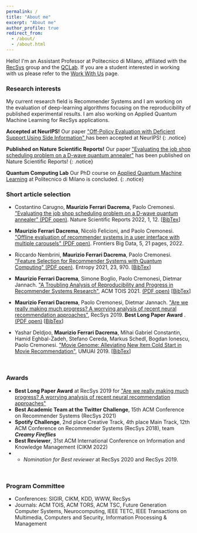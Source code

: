 ```yaml
---
permalink: /
title: "About me"
excerpt: "About me"
author_profile: true
redirect_from: 
  - /about/
  - /about.html
---
```


Hello! I'm an Assistant Professor at Politecnico di Milano, affiliated with the <a href="http://recsys.deib.polimi.it" target="_blank">RecSys</a> group and the <a href="https://www.quantum.polimi.it/" target="_blank">QCLab</a>. If you are a student interested in working with us please refer to the <a href="http://recsys.deib.polimi.it/student-faq-work-with-us/" target="_blank">Work With Us</a> page.


### Research interests

My current research field is Recommender Systems and I am working on the evaluation of deep-learning algorithms focusing on the reproducibility of published experimental results. I am also working on Applied Quantum Machine Learning for RecSys applications.

**Accepted at NeurIPS!** Our paper <a href="https://openreview.net/forum?id=uFSrUpapQ5K" target="_blank"> "Off-Policy Evaluation with Deficient Support Using Side Information" </a> has been accepted at NeurIPS! 
{: .notice}

**Published on Nature Scientific Reports!** Our paper <a href="https://www.nature.com/articles/s41598-022-10169-0" target="_blank">"Evaluating the job shop scheduling problem on a D-wave quantum annealer"</a> has been published on Nature Scientific Reports! 
{: .notice}

**Quantum Computing Lab** Our PhD course on <a href="http://recsys.deib.polimi.it/2020-21-applied-quantum-machine-learning-polimi/" target="_blank">Applied Quantum Machine Learning</a> at Politecnico di Milano is concluded. 
{: .notice}



### Short article selection
* Costantino Carugno, **Maurizio Ferrari Dacrema**, Paolo Cremonesi. <a href="https://www.nature.com/articles/s41598-022-10169-0" target="_blank">"Evaluating the job shop scheduling problem on a D-wave quantum annealer" (PDF open)</a>. Nature Scientific Reports 2022, 1, 12. [<a href="https://raw.githubusercontent.com/MaurizioFD/MaurizioFD.github.io/master/bibtex/scrirep22_carugno.txt" target="_blank">BibTex</a>]

* **Maurizio Ferrari Dacrema**, Nicolò Felicioni, and Paolo Cremonesi. <a href="https://doi.org/10.3389/fdata.2022.910030" target="_blank">"Offline evaluation of recommender systems in a user interface with multiple carousels" (PDF open)</a>. Frontiers Big Data, 5, 21 pages, 2022.

* Riccardo Nembrini, **Maurizio Ferrari Dacrema**, Paolo Cremonesi. <a href="https://doi.org/10.3390/e23080970" target="_blank">"Feature Selection for Recommender Systems with Quantum Computing" (PDF open)</a>. Entropy 2021, 23, 970. [<a href="https://dblp.org/rec/journals/entropy/NembriniDC21.html?view=bibtex" target="_blank">BibTex</a>]

* **Maurizio Ferrari Dacrema**, Simone Boglio, Paolo Cremonesi, Dietmar Jannach. <a href="https://dl.acm.org/doi/10.1145/3434185" target="_blank">"A Troubling Analysis of Reproducibility and Progress in Recommender Systems Research"</a>, ACM TOIS 2021. <a href="https://arxiv.org/pdf/1911.07698.pdf" target="_blank">(PDF open)</a> [<a href="https://dblp.org/rec/journals/tois/DacremaBCJ21.html?view=bibtex" target="_blank">BibTex</a>]

* **Maurizio Ferrari Dacrema**, Paolo Cremonesi, Dietmar Jannach. <a href="https://dl.acm.org/doi/10.1145/3298689.3347058" target="_blank">"Are we really making much progress? A worrying analysis of recent neural recommendation approaches"</a>, RecSys 2019. __**Best Long Paper Award**__ . <a href="https://arxiv.org/pdf/1907.06902.pdf" target="_blank">(PDF open)</a> [<a href="https://dblp.uni-trier.de/rec/bibtex/conf/recsys/DacremaCJ19" target="_blank">BibTex</a>]

* Yashar Deldjoo, **Maurizio Ferrari Dacrema**, Mihai Gabriel Constantin, Hamid Eghbal-Zadeh, Stefano Cereda, Markus Schedl, Bogdan Ionescu, Paolo Cremonesi. <a href="https://doi.org/10.1007/s11257-019-09221-y" target="_blank">"Movie Genome: Alleviating New Item Cold Start in Movie Recommendation"</a>, UMUAI 2019. [<a href="https://dblp.uni-trier.de/rec/bibtex/journals/umuai/DeldjooDCECSIC19" target="_blank">BibTex</a>]



<p>&nbsp;</p>

### Awards

* **Best Long Paper Award** at RecSys 2019 for <a href="https://dl.acm.org/doi/10.1145/3298689.3347058" target="_blank">"Are we really making much progress? A worrying analysis of recent neural recommendation approaches"</a>
* **Best Academic Team at the Twitter Challenge**, 15th ACM Conference on Recommender Systems (RecSys 2021)
* **Spotify Challenge**, 2nd place Creative Track, 4th place Main Track, 12th ACM Conference on Recommender Systems (RecSys 2018), team ___Creamy Fireflies___
* **Best Reviewer**, 31st ACM International Conference on Information and Knowledge Management (CIKM 2022)
* * _Nomination for Best reviewer_ at RecSys 2020 and RecSys 2019.


<p>&nbsp;</p>

### Program Committee

* Conferences: SIGIR, CIKM, KDD, WWW, RecSys
* Journals: ACM TOIS, ACM TORS, ACM TSC, Future Generation Computer Systems, Neurocomputing, IEEE TETC, IEEE Transactions on Multimedia, Computers and Security, Information Processing & Management
